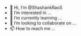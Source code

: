 - 👋 Hi, I’m @ShashankRaoS
- 👀 I’m interested in ...
- 🌱 I’m currently learning ...
- 💞️ I’m looking to collaborate on ...
- 📫 How to reach me ...

<!---
ShashankRaoS/ShashankRaoS is a ✨ special ✨ repository because its `README.md` (this file) appears on your GitHub profile.
You can click the Preview link to take a look at your changes.
--->
